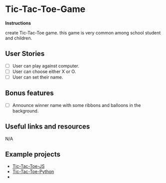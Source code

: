 # Tic-Tac-Toe-Game

**Instructions** 

create Tic-Tac-Toe game. this game is very common among school student and children.

## User Stories

-   [ ] User can play against computer.
-   [ ] User can choose either X or O.
-   [ ] User can set their name.

## Bonus features

-   [ ] Announce winner name with some ribbons and balloons in the background.

## Useful links and resources

N/A

## Example projects

- [Tic-Tac-Toe-JS](https://github.com/vasanthk/tic-tac-toe-js)
- [Tic-Tac-Toe-Python](https://gist.github.com/eaorak/3966315)
- 